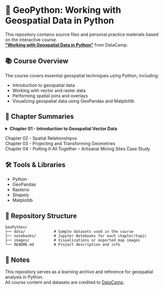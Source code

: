 # 🐍 GeoPython: Working with Geospatial Data in Python

This repository contains source files and personal practice materials based on the interactive course.   
**["Working with Geospatial Data in Python"](https://app.datacamp.com/learn/courses/working-with-geospatial-data-in-python)** from DataCamp.

## 📚 Course Overview
The course covers essential geospatial techniques using Python, including:

- Introduction to geospatial data
- Working with vector and raster data
- Performing spatial joins and overlays
- Visualizing geospatial data using GeoPandas and Matplotlib

## 📖 Chapter Summaries 
<details>
<summary><strong>Chapter 01 - Introduction to Geospatial Vector Data</strong></summary>

```python
import geopandas as gpd

# Load a shapefile
gdf = gpd.read_file("data/neighborhoods.shp")

# Plot it
gdf.plot()
```
</details>



Chapter 02 - Spatial Relationshipsv  
Chapter 03 - Projecting and Transforming Geometries  
Chapter 04 - Putting It All Together – Artisanal Mining Sites Case Study    


## 🛠️ Tools & Libraries

- Python
- GeoPandas
- Rasterio
- Shapely
- Matplotlib

## 📁 Repository Structure

```plaintext
GeoPython/
├── data/             # Sample datasets used in the course
├── notebooks/        # Jupyter Notebooks for each chapter/topic
├── images/           # Visualizations or exported map images
└── README.md         # Project description and info
``` 

## 📌 Notes

This repository serves as a learning archive and reference for geospatial analysis in Python.  
All course content and datasets are credited to [DataCamp](https://www.datacamp.com/).





